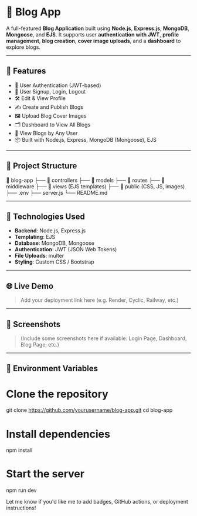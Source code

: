 # 📝 Blog App

A full-featured **Blog Application** built using **Node.js**, **Express.js**, **MongoDB**, **Mongoose**, and **EJS**. It supports user **authentication with JWT**, **profile management**, **blog creation**, **cover image uploads**, and a **dashboard** to explore blogs.

---

## 🚀 Features

- 🔐 User Authentication (JWT-based)
- 👤 User Signup, Login, Logout
- 🛠️ Edit & View Profile
- ✍️ Create and Publish Blogs
- 🖼️ Upload Blog Cover Images
- 🗂️ Dashboard to View All Blogs
- 📄 View Blogs by Any User
- 📦 Built with Node.js, Express, MongoDB (Mongoose), EJS

---

## 📂 Project Structure

📁 blog-app
├── 📁 controllers
├── 📁 models
├── 📁 routes
├── 📁 middleware
├── 📁 views (EJS templates)
├── 📁 public (CSS, JS, images)
├── .env
├── server.js
└── README.md



---

## 🔧 Technologies Used

- **Backend**: Node.js, Express.js
- **Templating**: EJS
- **Database**: MongoDB, Mongoose
- **Authentication**: JWT (JSON Web Tokens)
- **File Uploads**: multer
- **Styling**: Custom CSS / Bootstrap

---

## 🌐 Live Demo

> Add your deployment link here (e.g. Render, Cyclic, Railway, etc.)

---

## 📸 Screenshots

> (Include some screenshots here if available: Login Page, Dashboard, Blog Page, etc.)

---

## 🔑 Environment Variables

# Clone the repository
git clone https://github.com/yourusername/blog-app.git
cd blog-app

# Install dependencies
npm install

# Start the server
npm run dev


Let me know if you'd like me to add badges, GitHub actions, or deployment instructions!

